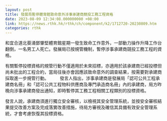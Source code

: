 ```yaml
---
layout: post
title: 發展局暫停體育館致命意外涉事承建商競投工務工程資格
date: 2023-08-09 12:34:08.000000000 +08:00
link: https://news.rthk.hk/rthk/ch/component/k2/1712720-20230809.htm
categories: rthk
---
```


和宜合道北葵涌鄧肇堅體育館星期一發生致命工作意外，一部動力操作升降工作台翻倒，一名男工人死亡。發展局已按規管機制，暫停涉事承建商競投工務工程的資格。

有關暫停投標資格的規管行動不僅適用於未來招標，亦適用於該承建商已經投標但尚未批出的工程合約，當局往後亦會因應該致命意外的調查結果，按需要對承建商採取進一步規管行動。
　　 
發言人指出，涉事承建商是發展局「認可公共工程承建商名冊」和「認可公共工程物料供應商及專門承造商名冊」內的承建商，局方昨晚向涉事承建商發出通知，即時暫停其工務工程相關工程類別的投標資格。

發言人說，承建商須進行獨立安全審核，以檢視其安全管理系統，並按安全審核結果提交改善方案及完成落實改善措施，待局方審視及確信其具備有效安全管理系統，才會考慮恢復其投標資格。
